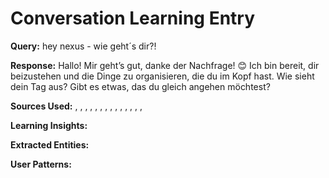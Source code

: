 
# Conversation Learning Entry

**Query:** hey nexus - wie geht´s dir?!

**Response:** Hallo! Mir geht’s gut, danke der Nachfrage! 😊 Ich bin bereit, dir beizustehen und die Dinge zu organisieren, die du im Kopf hast. Wie sieht dein Tag aus? Gibt es etwas, das du gleich angehen möchtest?

**Sources Used:** , , , , , , , , , , , , , , 

**Learning Insights:**


**Extracted Entities:** 

**User Patterns:** 
